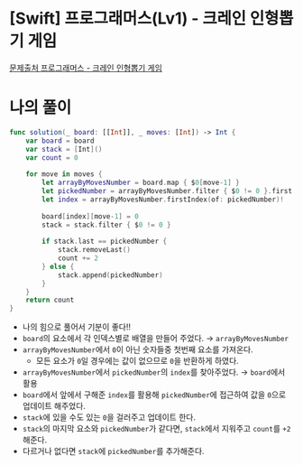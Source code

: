 # [Swift] 프로그래머스(Lv1) - 크레인 인형뽑기 게임

[문제출처 프로그래머스 - 크레인 인형뽑기 게임](https://school.programmers.co.kr/learn/courses/30/lessons/64061)

# 나의 풀이

```swift
func solution(_ board: [[Int]], _ moves: [Int]) -> Int {
    var board = board
    var stack = [Int]()
    var count = 0
    
    for move in moves {
        let arrayByMovesNumber = board.map { $0[move-1] }
        let pickedNumber = arrayByMovesNumber.filter { $0 != 0 }.first ?? 0
        let index = arrayByMovesNumber.firstIndex(of: pickedNumber)!
        
        board[index][move-1] = 0
        stack = stack.filter { $0 != 0 }
        
        if stack.last == pickedNumber {
            stack.removeLast()
            count += 2
        } else {
            stack.append(pickedNumber)
        }
    }
    return count
}
```

- 나의 힘으로 풀어서 기분이 좋다!!
- `board`의 요소에서 각 인덱스별로 배열을 만들어 주었다. → `arrayByMovesNumber`
- `arrayByMovesNumber`에서 `0`이 아닌 숫자들중 첫번째 요소를 가져온다.
    - 모든 요소가 `0`일 경우에는 값이 없으므로 `0`을 반환하게 하였다.
- `arrayByMovesNumber`에서 `pickedNumber`의 `index`를 찾아주었다. → `board`에서 활용
- `board`에서 앞에서 구해준 `index`를 활용해 `pickedNumber`에 접근하여 값을 `0`으로 업데이트 해주었다.
- `stack`에 있을 수도 있는 `0`을 걸러주고 업데이트 한다.
- `stack`의 마지막 요소와 `pickedNumber`가 같다면, `stack`에서 지워주고 `count`를 `+2`해준다.
- 다르거나 없다면 `stack`에 `pickedNumber`를 추가해준다.
